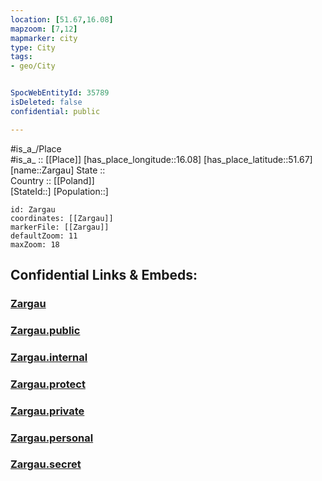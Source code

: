```yaml
---
location: [51.67,16.08] 
mapzoom: [7,12] 
mapmarker: city 
type: City
tags:
- geo/City


SpocWebEntityId: 35789
isDeleted: false
confidential: public

---
```

#is_a_/Place  
#is_a_ :: [[Place]] 
[has_place_longitude::16.08] 
[has_place_latitude::51.67] 
[name::Zargau] 
State ::  
Country :: [[Poland]]  
[StateId::] 
[Population::] 



```leaflet
id: Zargau
coordinates: [[Zargau]] 
markerFile: [[Zargau]] 
defaultZoom: 11 
maxZoom: 18
```


## Confidential Links & Embeds: 

### [Zargau](/_Standards/Earth/Continent/Europe/Europe~East/Poland/Provinces~Poland/Lower_Silesian/City/Zargau.md) 

### [Zargau.public](/_public/Earth/Continent/Europe/Europe~East/Poland/Provinces~Poland/Lower_Silesian/City/Zargau.public.md) 

### [Zargau.internal](/_internal/Earth/Continent/Europe/Europe~East/Poland/Provinces~Poland/Lower_Silesian/City/Zargau.internal.md) 

### [Zargau.protect](/_protect/Earth/Continent/Europe/Europe~East/Poland/Provinces~Poland/Lower_Silesian/City/Zargau.protect.md) 

### [Zargau.private](/_private/Earth/Continent/Europe/Europe~East/Poland/Provinces~Poland/Lower_Silesian/City/Zargau.private.md) 

### [Zargau.personal](/_personal/Earth/Continent/Europe/Europe~East/Poland/Provinces~Poland/Lower_Silesian/City/Zargau.personal.md) 

### [Zargau.secret](/_secret/Earth/Continent/Europe/Europe~East/Poland/Provinces~Poland/Lower_Silesian/City/Zargau.secret.md)

